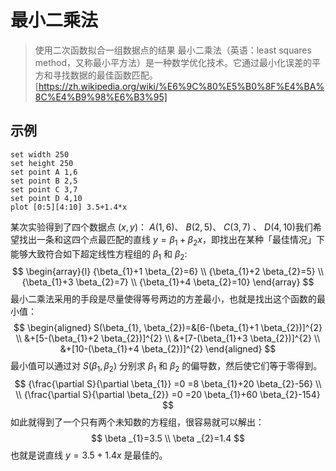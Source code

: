 # 最小二乘法

> 使用二次函数拟合一组数据点的结果
最小二乘法（英语：least squares method，又称最小平方法）是一种数学优化技术。它通过最小化误差的平方和寻找数据的最佳函数匹配。[https://zh.wikipedia.org/wiki/%E6%9C%80%E5%B0%8F%E4%BA%8C%E4%B9%98%E6%B3%95]

## 示例

```plot
set width 250
set height 250
set point A 1,6
set point B 2,5
set point C 3,7
set point D 4,10
plot [0:5][4:10] 3.5+1.4*x
```


某次实验得到了四个数据点 $(x,y)$： $A(1,6)$、 $B(2,5)$、 $C(3,7)$ 、 $D(4,10)$我们希望找出一条和这四个点最匹配的直线 $y=\beta_{1}+\beta_{2} x$，即找出在某种「最佳情况」下能够大致符合如下超定线性方程组的 $\beta _{1}$ 和 $\beta _{2}$:
$$
\begin{array}{l}
{\beta_{1}+1 \beta_{2}=6} \\ 
{\beta_{1}+2 \beta_{2}=5} \\ 
{\beta_{1}+3 \beta_{2}=7} \\ 
{\beta_{1}+4 \beta_{2}=10}
\end{array}
$$
最小二乘法采用的手段是尽量使得等号两边的方差最小，也就是找出这个函数的最小值：
$$
\begin{aligned} 
S(\beta_{1}, \beta_{2})=&[6-(\beta_{1}+1 \beta_{2})]^{2} \\ 
                        &+[5-(\beta_{1}+2 \beta_{2})]^{2} \\ 
                        &+[7-(\beta_{1}+3 \beta_{2})]^{2} \\
                        &+[10-(\beta_{1}+4 \beta_{2})]^{2} 
\end{aligned}
$$
最小值可以通过对 $S(\beta _{1},\beta _{2})$ 分别求 $\beta_{1}$ 和 $\beta_{2}$ 的偏导数，然后使它们等于零得到。
$$
{\frac{\partial S}{\partial \beta_{1}} =0 =8 \beta_{1}+20 \beta_{2}-56} \\ 
\\ 
{\frac{\partial S}{\partial \beta_{2}} =0 =20 \beta_{1}+60 \beta_{2}-154}
$$
如此就得到了一个只有两个未知数的方程组，很容易就可以解出：
$$
\beta _{1}=3.5 \\ 
 \beta _{2}=1.4
$$
也就是说直线 $y=3.5+1.4x$ 是最佳的。
